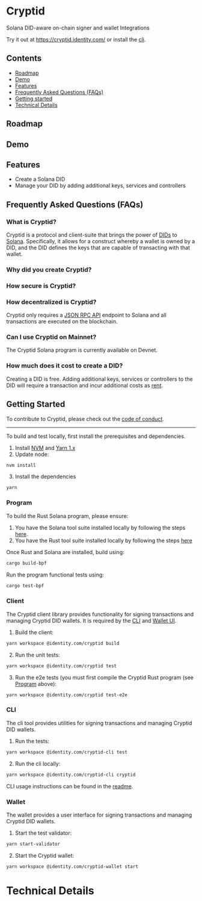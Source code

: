 # Cryptid
Solana DID-aware on-chain signer and wallet Integrations

<!-- TODO: confirm the cryptid cli location once ready -->
Try it out at https://cryptid.identity.com/ or install the [cli](https://www.npmjs.com/package/@identity.com/cryptid-cli).

## Contents
* [Roadmap](#roadmap)
* [Demo](#demo)
* [Features](#features)  
* [Frequently Asked Questions (FAQs)](#frequently-asked-questions--faqs-)
* [Getting started](#getting-started)
* [Technical Details](#technical-details)

## Roadmap

## Demo

## Features

* Create a Solana DID
* Manage your DID by adding additional keys, services and controllers

## Frequently Asked Questions (FAQs)

### What is Cryptid?
Cryptid is a protocol and client-suite that brings the power of [DIDs](https://www.w3.org/TR/did-core/) to 
[Solana](https://solana.com). Specifically, it allows for a construct whereby a wallet is owned by a DID, and the DID 
defines the keys that are capable of transacting with that wallet.

### Why did you create Cryptid?

### How secure is Cryptid?

### How decentralized is Cryptid?
Cryptid only requires a [JSON RPC API](https://solana-labs.github.io/solana-web3.js/) endpoint to Solana and all
transactions are executed on the blockchain.

### Can I use Cryptid on Mainnet?
The Cryptid Solana program is currently available on Devnet.

### How much does it cost to create a DID?
Creating a DID is free. Adding additional keys, services or controllers to the DID will require a transaction and 
incur additional costs as [rent](https://docs.solana.com/developing/programming-model/accounts#rent).

## Getting Started
To contribute to Cryptid, please check out the [code of conduct](./CODE_OF_CONDUCT.md).

---

To build and test locally, first install the prerequisites and dependencies.

1. Install [NVM](https://github.com/nvm-sh/nvm#installing-and-updating) and [Yarn 1.x](https://yarnpkg.com/)
2. Update node:
```sh
nvm install
```
3. Install the dependencies
```
yarn
```

### Program

To build the Rust Solana program, please ensure:
1. You have the Solana tool suite installed locally by following the steps [here](https://docs.solana.com/cli/install-solana-cli-tools).
2. You have the Rust tool suite installed locally by following the steps [here](https://www.rust-lang.org/tools/install)

Once Rust and Solana are installed, build using:
```sh
cargo build-bpf
```

Run the program functional tests using:
```sh
cargo test-bpf
```

### Client

The Cryptid client library provides functionality for signing transactions and managing Cryptid DID wallets. It is 
required by the [CLI](#cli) and [Wallet UI](#wallet-ui).

1. Build the client:
```sh
yarn workspace @identity.com/cryptid build
```

2. Run the unit tests:
```sh
yarn workspace @identity.com/cryptid test
```

3. Run the e2e tests (you must first compile the Cryptid Rust program (see [Program](#program) above):
```shell
yarn workspace @identity.com/cryptid test-e2e
```

### CLI

The cli tool provides utilities for signing transactions and managing Cryptid DID wallets.

1. Run the tests:
```sh
yarn workspace @identity.com/cryptid-cli test
```

2. Run the cli locally:
```sh
yarn workspace @identity.com/cryptid-cli cryptid
```

CLI usage instructions can be found in the [readme](./cli/README.md).

### Wallet

The wallet provides a user interface for signing transactions and managing Cryptid DID wallets.

1. Start the test validator:
```sh
yarn start-validator
```

2. Start the Cryptid wallet:
```sh
yarn workspace @identity.com/cryptid-wallet start
```

# Technical Details
